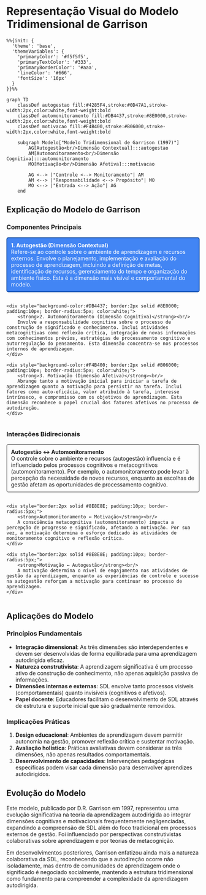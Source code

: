 # Representação Visual do Modelo Tridimensional de Garrison

```mermaid
%%{init: {
  'theme': 'base',
  'themeVariables': {
    'primaryColor': '#f5f5f5',
    'primaryTextColor': '#333',
    'primaryBorderColor': '#aaa',
    'lineColor': '#666',
    'fontSize': '16px'
  }
}}%%

graph TD
    classDef autogestao fill:#4285F4,stroke:#0D47A1,stroke-width:2px,color:white,font-weight:bold
    classDef automonitoramento fill:#DB4437,stroke:#8E0000,stroke-width:2px,color:white,font-weight:bold
    classDef motivacao fill:#F4B400,stroke:#B06000,stroke-width:2px,color:white,font-weight:bold

    subgraph Modelo["Modelo Tridimensional de Garrison (1997)"]
        AG[Autogestão<br/>Dimensão Contextual]:::autogestao
        AM[Automonitoramento<br/>Dimensão Cognitiva]:::automonitoramento
        MO[Motivação<br/>Dimensão Afetiva]:::motivacao

        AG <--> |"Controle <--> Monitoramento"| AM
        AM <--> |"Responsabilidade <--> Propósito"| MO
        MO <--> |"Entrada <--> Ação"| AG
    end
```

## Explicação do Modelo de Garrison

### Componentes Principais

<div style="display: flex; flex-direction: column; gap: 15px; margin-bottom: 20px;">
    <div style="background-color:#4285F4; border:2px solid #0D47A1; padding:10px; border-radius:5px; color:white;">
        <strong>1. Autogestão (Dimensão Contextual)</strong><br/>
        Refere-se ao controle sobre o ambiente de aprendizagem e recursos externos. Envolve o planejamento, implementação e avaliação do processo de aprendizagem, incluindo a definição de metas, identificação de recursos, gerenciamento do tempo e organização do ambiente físico. Esta é a dimensão mais visível e comportamental do modelo.
    </div>
    
    <div style="background-color:#DB4437; border:2px solid #8E0000; padding:10px; border-radius:5px; color:white;">
        <strong>2. Automonitoramento (Dimensão Cognitiva)</strong><br/>
        Envolve a responsabilidade cognitiva sobre o processo de construção de significado e conhecimento. Inclui atividades metacognitivas como reflexão crítica, integração de novas informações com conhecimentos prévios, estratégias de processamento cognitivo e autorregulação do pensamento. Esta dimensão concentra-se nos processos internos de aprendizagem.
    </div>
    
    <div style="background-color:#F4B400; border:2px solid #B06000; padding:10px; border-radius:5px; color:white;">
        <strong>3. Motivação (Dimensão Afetiva)</strong><br/>
        Abrange tanto a motivação inicial para iniciar a tarefa de aprendizagem quanto a motivação para persistir na tarefa. Inclui fatores como auto-eficácia, valor atribuído à tarefa, interesse intrínseco, e compromisso com os objetivos de aprendizagem. Esta dimensão reconhece o papel crucial dos fatores afetivos no processo de autodireção.
    </div>
</div>

### Interações Bidirecionais

<div style="display: flex; flex-direction: column; gap: 15px; margin-bottom: 20px;">
    <div style="border:2px solid #8E8E8E; padding:10px; border-radius:5px;">
        <strong>Autogestão ↔ Automonitoramento</strong><br/>
        O controle sobre o ambiente e recursos (autogestão) influencia e é influenciado pelos processos cognitivos e metacognitivos (automonitoramento). Por exemplo, o automonitoramento pode levar à percepção da necessidade de novos recursos, enquanto as escolhas de gestão afetam as oportunidades de processamento cognitivo.
    </div>
    
    <div style="border:2px solid #8E8E8E; padding:10px; border-radius:5px;">
        <strong>Automonitoramento ↔ Motivação</strong><br/>
        A consciência metacognitiva (automonitoramento) impacta a percepção de progresso e significado, afetando a motivação. Por sua vez, a motivação determina o esforço dedicado às atividades de monitoramento cognitivo e reflexão crítica.
    </div>
    
    <div style="border:2px solid #8E8E8E; padding:10px; border-radius:5px;">
        <strong>Motivação ↔ Autogestão</strong><br/>
        A motivação determina o nível de engajamento nas atividades de gestão da aprendizagem, enquanto as experiências de controle e sucesso na autogestão reforçam a motivação para continuar no processo de aprendizagem.
    </div>
</div>

## Aplicações do Modelo

### Princípios Fundamentais

- **Integração dimensional**: As três dimensões são interdependentes e devem ser desenvolvidas de forma equilibrada para uma aprendizagem autodirigida eficaz.
- **Natureza construtivista**: A aprendizagem significativa é um processo ativo de construção de conhecimento, não apenas aquisição passiva de informações.
- **Dimensões internas e externas**: SDL envolve tanto processos visíveis (comportamentais) quanto invisíveis (cognitivos e afetivos).
- **Papel docente**: Educadores facilitam o desenvolvimento de SDL através de estrutura e suporte inicial que são gradualmente removidos.

### Implicações Práticas

1. **Design educacional**: Ambientes de aprendizagem devem permitir autonomia na gestão, promover reflexão crítica e sustentar motivação.
2. **Avaliação holística**: Práticas avaliativas devem considerar as três dimensões, não apenas resultados comportamentais.
3. **Desenvolvimento de capacidades**: Intervenções pedagógicas específicas podem visar cada dimensão para desenvolver aprendizes autodirigidos.

## Evolução do Modelo

Este modelo, publicado por D.R. Garrison em 1997, representou uma evolução significativa na teoria da aprendizagem autodirigida ao integrar dimensões cognitivas e motivacionais frequentemente negligenciadas, expandindo a compreensão de SDL além do foco tradicional em processos externos de gestão. Foi influenciado por perspectivas construtivistas colaborativas sobre aprendizagem e por teorias de metacognição.

Em desenvolvimentos posteriores, Garrison enfatizou ainda mais a natureza colaborativa da SDL, reconhecendo que a autodireção ocorre não isoladamente, mas dentro de comunidades de aprendizagem onde o significado é negociado socialmente, mantendo a estrutura tridimensional como fundamento para compreender a complexidade da aprendizagem autodirigida.
